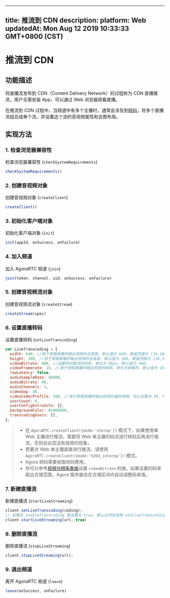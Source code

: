 
---
title: 推流到 CDN
description: 
platform: Web
updatedAt: Mon Aug 12 2019 10:33:33 GMT+0800 (CST)
---
# 推流到 CDN
## 功能描述

将直播流发布到 CDN（Content Delivery Network）的过程称为 CDN 直播推流，用户无需安装 App，可以通过 Web 浏览器观看直播。

在推流到 CDN 过程中，当频道中有多个主播时，通常会涉及到[转码](https://docs.agora.io/cn/Agora%20Platform/terms?platform=All%20Platforms#转码)，将多个直播流组合成单个流，并设置这个流的音视频属性和合图布局。



## 实现方法

### 1. 检查浏览器兼容性

检查浏览器兼容性 \(`checkSystemRequirements`\)

```javascript
checkSystemRequirements()
```

### 2. 创建音视频对象

创建音视频对象 \(`createClient`\)

```javascript
createClient()
```

### 3. 初始化客户端对象

初始化客户端对象 \(`init`\)

```javascript
init(appId, onSuccess, onFailure)
```

### 4. 加入频道

加入 AgoraRTC 频道 \(`join`\)

```javascript
join(token, channel, uid, onSuccess, onFailure)
```

### 5. 创建音视频流对象

创建音视频流对象 \(`createStream`\)

```javascript
createStream(spec)
```

### 6. 设置直播转码

设置直播转码 \(`setLiveTranscoding`\)

```javascript
var LiveTranscoding = {
  width: 640, //用于旁路直播的输出视频的总宽度，默认值为 640。取值范围为 [16,10000]。
  height: 360, //用于旁路直播的输出视频的总高度，默认值为 360。取值范围为 [16,10000]。
  videoBitrate: 400, //设置转码推流的码率，单位为 Kbps，默认值为 400。
  videoFramerate: 15, //用于旁路直播的输出视频的帧率，单位为帧每秒，默认值为 15。取值范围为 [1,30]。服务器会将高于 30 的帧率设置改为 30。
  lowLatency: false,
  audioSampleRate: 48000,
  audioBitrate: 48,
  audioChannels: 1,
  videoGop: 30,
  videoCodecProfile: 100, //用于旁路直播的输出视频的编码规格。可以设置为 66、77 或 100。如果设置其他值，Agora 会统一设为默认值 100。
  userCount: 0,
  userConfigExtraInfo: {},
  backgroundColor: 0x000000,
  transcodingUsers: [],
};
```

> - 在 `AgoraRTC.createClient({mode:'nterop'})` 模式下，如果使用单 Web 主播进行推流，需要将 Web 单主播的码流进行转码后再进行推流，否则会出现没有视频的现象。
> - 若要对 Web 单主播直接进行推流，请使用 `AgoraRTC.createClient({mode:'h264_interop'})` 模式。
> - Agora 转码需要收取转码费用。
> - 你可以参考[视频分辨率表格](https://docs.agora.io/cn/Audio%20Broadcast/cn/Video/API%20Reference/web/v2.9.0/interfaces/agorartc.videoencoderconfiguration.html?transId=2.9.0#bitrate)设置 `videoBitrate` 的值。如果设置的码率超出合理范围，Agora 服务器会在合理区间内自动调整码率值。

### 7. 新建直播流

新建直播流 \(`startLiveStreaming`\)

```javascript
client.setLiveTranscoding(coding);
// 如果在 enableTranscoding 里设置为 true，那么必须在调用 setLiveTranscoding 之后再调用 startLiveStreaming。
client.startLiveStreaming(url, true)
```

### 8. 删除直播流

删除直播流 \(`stopLiveStreaming`\)

```javascript
client.stopLiveStreaming(url);
```

### 9. 退出频道

离开 AgoraRTC 频道 \(`leave`\)

```javascript
leave(onSuccess, onFailure)
```
